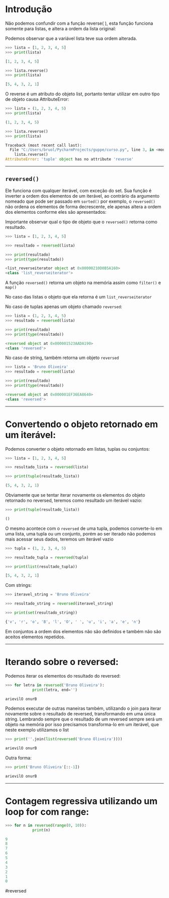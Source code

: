 # Introdução

Não podemos confundir com a função reverse( ), esta função funciona somente para listas, e altera a ordem da lista original:

Podemos observar que a variável lista teve sua ordem alterada.

```python
>>> lista = [1, 2, 3, 4, 5]
>>> print(lista)

[1, 2, 3, 4, 5]

>>> lista.reverse()
>>> print(lista)

[5, 4, 3, 2, 1]
```

O reverse é um atributo do objeto list, portanto tentar utilizar em outro tipo de objeto causa AttributeError:

```python
>>> lista = (1, 2, 3, 4, 5)
>>> print(lista)

(1, 2, 3, 4, 5)

>>> lista.reverse()
>>> print(lista)

Traceback (most recent call last):
  File "C:/Users/bruol/PycharmProjects/guppe/curso.py", line 3, in <module>
    lista.reverse()
AttributeError: 'tuple' object has no attribute 'reverse'
```

---

## `reversed()`

Ele funciona com qualquer iterável, com exceção do set. Sua função é inverter a ordem dos elementos de um iterável, ao contrário da argumento nomeado que pode ser passado em `sorted()` por exemplo, o `reversed()` não ordena os elementos de forma decrescente, ele apenas altera a ordem dos elementos conforme eles são apresentados:

Importante observar qual o tipo de objeto que o `reversed()` retorna como resultado.

```python
>>> lista = [1, 2, 3, 4, 5]

>>> resultado = reversed(lista)

>>> print(resultado)
>>> print(type(resultado))

<list_reverseiterator object at 0x00000210D0B5A160>
<class 'list_reverseiterator'>
```

A função `reversed()` retorna um objeto na memória assim como `filter()` e `map()`

No caso das listas o objeto que ela retorna é um `list_reverseiterator`

No caso de tuplas apenas um objeto chamado `reversed`:

```python
>>> lista = (1, 2, 3, 4, 5)
>>> resultado = reversed(lista)

>>> print(resultado)
>>> print(type(resultado))

<reversed object at 0x000001523AADA190>
<class 'reversed'>
```

No caso de string, também retorna um objeto `reversed`

```python
>>> lista = 'Bruno Oliveira'
>>> resultado = reversed(lista)

>>> print(resultado)
>>> print(type(resultado))

<reversed object at 0x000001EF36EA8640>
<class 'reversed'>
```

---

# Convertendo o objeto retornado em um iterável:

Podemos converter o objeto retornado em listas, tuplas ou conjuntos:

```python
>>> lista = [1, 2, 3, 4, 5]

>>> resultado_lista = reversed(lista)

>>> print(tuple(resultado_lista))

(5, 4, 3, 2, 1)
```

Obviamente que se tentar iterar novamente os elementos do objeto retornado no reversed, teremos como resultado um iterável vazio:

```python
>>> print(tuple(resultado_lista))

()
```

O mesmo acontece com o `reversed` de uma tupla, podemos converte-lo em uma lista, uma tupla ou um conjunto, porém ao ser iterado não podemos mais acessar seus dados, teremos um iterável vazio

```python
>>> tupla = (1, 2, 3, 4, 5)

>>> resultado_tupla = reversed(tupla)

>>> print(list(resultado_tupla))

[5, 4, 3, 2, 1]
```

Com strings:

```python
>>> iteravel_string = 'Bruno Oliveira'

>>> resultado_string = reversed(iteravel_string)

>>> print(set(resultado_string))

{'v', 'r', 'o', 'B', 'l', 'O', ' ', 'u', 'i', 'a', 'e', 'n'}
```

Em conjuntos a ordem dos elementos não são definidos e também não são aceitos elementos repetidos.

</aside>

---

# Iterando sobre o reversed:

Podemos iterar os elementos do resultado do reversed:

```python
>>> for letra in reversed('Bruno Oliveira'):
		    print(letra, end='')

arievilO onurB
```

Podemos executar de outras maneiras também, utilizando o join para iterar novamente sobre o resultado de reversed, transformando em uma única string. Lembrando sempre que o resultado de um reversed sempre será um objeto na memória por isso precisamos transforma-lo em um iterável, que neste exemplo utilizamos o list

```python
>>> print(''.join(list(reversed('Bruno Oliveira'))))

arievilO onurB
```

Outra forma:

```python
>>> print('Bruno Oliveira'[::-1])

arievilO onurB
```

---

# Contagem regressiva utilizando um loop for com range:

```python
>>> for n in reversed(range(0, 10)):
		    print(n)

9
8
7
6
5
4
3
2
1
0
```

#reversed
